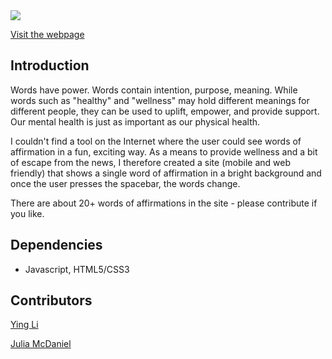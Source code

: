 <img src="https://github.com/ying-li-python/words-that-affirm/blob/master/static/demo2.gif?raw=true">

[Visit the webpage](https://yingli.dev/words-that-affirm/)

## Introduction
Words have power. Words contain intention, purpose, meaning. While words such as "healthy" and "wellness" may hold different meanings for different people, they can be used to uplift, empower, and provide support. Our mental health is just as important as our physical health.

I couldn't find a tool on the Internet where the user could see words of affirmation in a fun, exciting way. As a means to provide wellness and a bit of escape from the news, I therefore created a site (mobile and web friendly) that shows a single word of affirmation in a bright background and once the user presses the spacebar, the words change. 

There are about 20+ words of affirmations in the site - please contribute if you like.    

## Dependencies
- Javascript, HTML5/CSS3

## Contributors 
[Ying Li](https://github.com/ying-li-python)

[Julia McDaniel](https://github.com/juliayukamcdaniel) 
